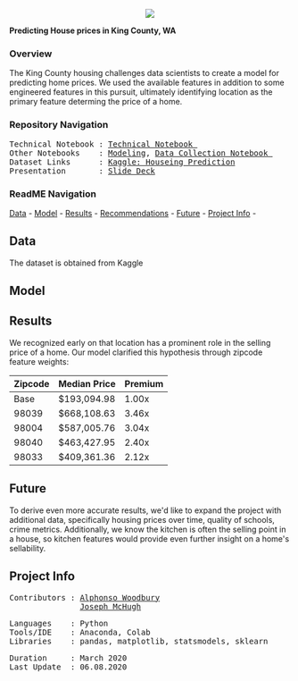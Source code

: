 <p align="center">
   <img src=https://github.com/a-woodbury/Regression-King_County_House_Prices/blob/master/Resources/stlsplash2.jpg />
<div align="center">
   <figcaption></figcaption>
</div>
</p>


**Predicting House prices in King County, WA**

### Overview

The King County housing challenges data scientists to create a model for predicting home prices. We used the available features in addition to some engineered features in this pursuit, ultimately identifying location as the primary feature determing the price of a home. 
 

### Repository Navigation
<pre>
Technical Notebook : <a href=Link>Technical Notebook </a>
Other Notebooks    : <a href=Link>Modeling</a>, <a href=Link>Data Collection Notebook </a>
Dataset Links      : <a href=https://www.kaggle.com/harlfoxem/housesalesprediction>Kaggle: Houseing Prediction</a>
Presentation       : <a href=https://github.com/a-woodbury/A-House-with-a-View/blob/master/Presentation/kch_presentation.pdf>Slide Deck</a>
</pre>

### ReadME Navigation

[Data](https://github.com/a-woodbury/A-House-with-a-View#data) -
[Model](https://github.com/a-woodbury/A-House-with-a-View#model) -
[Results](https://github.com/a-woodbury/A-House-with-a-View#results) - 
[Recommendations](https://github.com/a-woodbury/A-House-with-a-View#recommendations) - 
[Future](https://github.com/a-woodbury/A-House-with-a-View#future) - 
[Project Info](https://github.com/a-woodbury/A-House-with-a-View#project-info) -


## Data
The dataset is obtained from Kaggle

## Model

## Results

We recognized early on that location has a prominent role in the selling price of a home. Our model clarified this hypothesis through zipcode feature weights:

Zipcode | Median Price | Premium
--- | --- | --- 
Base | $193,094.98 | 1.00x
98039 | $668,108.63 | 3.46x
98004 | $587,005.76 | 3.04x
98040 | $463,427.95| 2.40x
98033 | $409,361.36 | 2.12x

## Future

To derive even more accurate results, we'd like to expand the project with additional data, specifically housing prices over time, quality of schools, crime metrics. Additionally, we know the kitchen is often the selling point in a house, so kitchen features would provide even further insight on a home's sellability.


## Project Info
<pre>
Contributors : <a href=https://github.com/a-woodbury>Alphonso Woodbury</a>
               <a href=https://github.com/Joe-Bit-lab>Joseph McHugh</a>
</pre>

<pre>
Languages    : Python
Tools/IDE    : Anaconda, Colab
Libraries    : pandas, matplotlib, statsmodels, sklearn
</pre>

<pre>
Duration     : March 2020
Last Update  : 06.08.2020
</pre>


